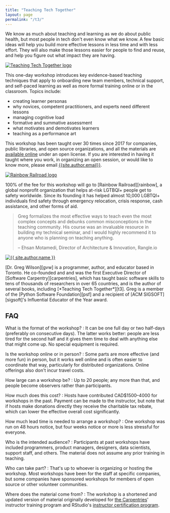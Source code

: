 ```yaml
---
title: "Teaching Tech Together"
layout: page
permalink: "/t3/"
---
```


We know as much about teaching and learning as we do about public health,
but most people in tech don't even know what we know.
A few basic ideas will help you build more effective lessons in less time and with less effort.
They will also make those lessons easier for people to find and reuse,
and help you figure out what impact they are having.

<div class="row">
  <div class="col-2">
    <p>
      <a href="https://teachtogether.tech/">
        <img src="{{ '/files/bib/t3.jpg' | relative_url }}" alt="Teaching Tech Together logo" class="image centered" >
      </a>
    </p>
  </div>
  <div class="col-10" markdown="1">

This one-day workshop introduces key evidence-based teaching techniques
that apply to onboarding new team members, technical support, and self-paced learning
as well as more formal training online or in the classroom.
Topics include:

-   creating learner personas
-   why novices, competent practitioners, and experts need different lessons
-   managing cognitive load
-   formative and summative assessment
-   what motivates and demotivates learners
-   teaching as a performance art

  </div>
</div>

This workshop has been taught over 30 times since 2017
for companies, public libraries, and open source organizations,
and all the materials are [available online][slides] under an open license.
If you are interested in having it taught where you work,
in organizing an open session,
or would like to know more,
please email [{{site.author.email}}][email].

<div class="row">
  <div class="col-2">
    <p>
      <a href="https://www.rainbowrailroad.org/">
        <img src="{{ '/files/rainbow-railroad.jpg' | relative_url }}" alt="Rainbow Railroad logo" class="image centered" >
      </a>
    </p>
  </div>
  <div class="col-10">
    <p markdown="1">
      100% of the fee for this workshop will go to [Rainbow Railroad][rainbow],
      a global nonprofit organization that helps at-risk LGTBQI+ people get to safety worldwide.
      Since its founding
      it has helped almost 10,000 LGBTQI+ individuals find safety through emergency relocation,
      crisis response,
      cash assistance,
      and other forms of aid.
    </p>
  </div>
</div>

> Greg formalizes the most effective ways to teach even the most complex concepts
> and debunks common misconceptions in the teaching community.
> His course was an invaluable resource in building my technical seminar,
> and I would highly recommend it to anyone who is planning on teaching anything.
>
> – Ehsan Motamedi, Director of Architecture & Innovation, Rangle.io

<div class="row">
  <div class="col-2">
    <p>
      <a href="https://third-bit.com/">
        <img src="{{ '/files/cv/gvwilson-gage-2019.png' | relative_url }}" alt="{{ site.author.name }}" class="image centered" >
      </a>
    </p>
  </div>
  <div class="col-10">
    <p markdown="1">
      [Dr. Greg Wilson][gvw] is a programmer, author, and educator based in Toronto.
      He co-founded and and was the first Executive Director of [Software Carpentry][carpentries],
      which has taught basic software skills to tens of thousands of researchers in over 65 countries,
      and is the author of several books,
      including [*Teaching Tech Together*][t3].
      Greg is a member of the [Python Software Foundation][psf]
      and a recipient of [ACM SIGSOFT][sigsoft]'s Influential Educator of the Year award.
    </p>
  </div>
</div>

## FAQ

What is the format of the workshop?
:   It can be one full day or two half-days (preferably on consecutive days).
    The latter works better:
    people are less tired for the second half
    and it gives them time to deal with anything else that might come up.
    No special equipment is required.

Is the workshop online or in person?
:   Some parts are more effective (and more fun) in person,
    but it works well online and is often easier to coordinate that way,
    particularly for distributed organizations.
    Online offerings also don't incur travel costs.

How large can a workshop be?
:   Up to 20 people;
    any more than that,
    and people become observers rather than participants.

How much does this cost?
:   Hosts have contributed CAD$1500–4000 for workshops in the past.
    Payment can be made to the instructor,
    but note that if hosts make donations directly
    they receive the charitable tax rebate,
    which can lower the effective overall cost significantly.

How much lead time is needed to arrange a workshop?
:   One workshop was run on 48 hours notice,
    but four weeks notice or more is less stressful for everyone.

Who is the intended audience?
:   Participants at past workshops have included programmers,
    product managers,
    designers,
    data scientists,
    support staff,
    and others.
    The material does not assume any prior training in teaching.

Who can take part?
:   That's up to whoever is organizing or hosting the workshop.
    Most workshops have been for the staff at specific companies,
    but some companies have sponsored workshops
    for members of open source or other volunteer communities.

Where does the material come from?
:   The workshop is a shortened and updated version of
    material originally developed for
    [the Carpentries][carpentries]' instructor training program
    and RStudio's [instructor certification program][rstudio-ed].

[carpentries]: https://carpentries.org/
[email]: mailto:{{site.author.email}}
[gvw]: https://third-bit.com/about/
[psf]: https://www.python.org/psf-landing/
[rainbow]: https://www.rainbowrailroad.org/
[rstudio-ed]: https://education.rstudio.com/trainers
[sigsoft]: https://www.sigsoft.org/
[slides]:  https://drive.google.com/drive/folders/1LVcmp48Ym0c6pA9GOT6TrCa47RU1ugaV
[t3]: http://teachtogether.tech
